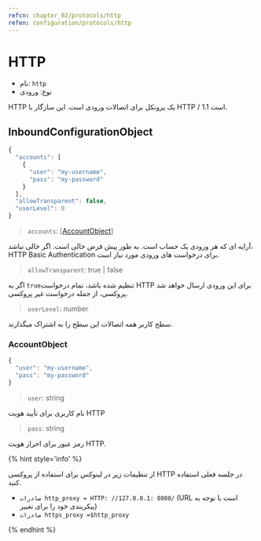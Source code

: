 ```yaml
---
refcn: chapter_02/protocols/http
refen: configuration/protocols/http
---
```

# HTTP

* نام: `http`
* نوع: ورودی

HTTP یک پروتکل برای اتصالات ورودی است. این سازگار با HTTP / 1.1 است.

## InboundConfigurationObject

```javascript
{
  "accounts": [
    {
      "user": "my-username",
      "pass": "my-password"
    }
  ],
  "allowTransparent": false,
  "userLevel": 0
}
```

> `accounts`: \[[AccountObject](#accountobject)\]

آرایه ای که هر ورودی یک حساب است. به طور پیش فرض خالی است. اگر خالی نباشد، HTTP Basic Authentication برای درخواست های ورودی مورد نیاز است.

> `allowTransparent`: true | false

اگر به `true`تنظیم شده باشد، تمام درخواست HTTP برای این ورودی ارسال خواهد شد پروکسی، از جمله درخواست غیر پروکسی.

> `userLevel`: number

سطح کاربر همه اتصالات این سطح را به اشتراک میگذارند.

### AccountObject

```javascript
{
  "user": "my-username",
  "pass": "my-password"
}
```

> `user`: string

نام کاربری برای تأیید هویت HTTP

> `pass`: string

رمز عبور برای احراز هویت HTTP.

{% hint style='info' %}

از تنظیمات زیر در لینوکس برای استفاده از پروکسی HTTP در جلسه فعلی استفاده کنید.

* `صادرات http_proxy = HTTP: //127.0.0.1: 8080/` (URL است با توجه به پیکربندی خود را برای تغییر)
* `صادرات https_proxy =$http_proxy`

{% endhint %}